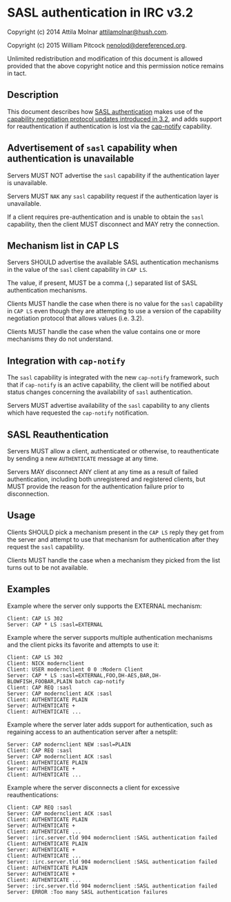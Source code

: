 # SASL authentication in IRC v3.2

Copyright (c) 2014 Attila Molnar <attilamolnar@hush.com>.

Copyright (c) 2015 William Pitcock <nenolod@dereferenced.org>.

Unlimited redistribution and modification of this document is allowed
provided that the above copyright notice and this permission notice
remains in tact.

## Description

This document describes how [SASL authentication](/extensions/sasl-3.1)
makes use of the
[capability negotiation protocol updates introduced in 3.2](/specification/capability-negotiation-3.2.md),
and adds support for reauthentication if authentication is lost via the [cap-notify](/extensions/cap-notify-3.2.md)
capability.

## Advertisement of `sasl` capability when authentication is unavailable

Servers MUST NOT advertise the `sasl` capability if the authentication layer is
unavailable.

Servers MUST `NAK` any `sasl` capability request if the authentication layer is
unavailable.

If a client requires pre-authentication and is unable to obtain the `sasl` capability,
then the client MUST disconnect and MAY retry the connection.

## Mechanism list in CAP LS

Servers SHOULD advertise the available SASL authentication mechanisms in the
value of the `sasl` client capability in `CAP LS`.

The value, if present, MUST be a comma (`,`) separated list of SASL
authentication mechanisms.

Clients MUST handle the case when there is no value for the `sasl` capability
in `CAP LS` even though they are attempting to use a version of the capability
negotiation protocol that allows values (i.e. 3.2).

Clients MUST handle the case when the value contains one or more mechanisms
they do not understand.

## Integration with `cap-notify`

The `sasl` capability is integrated with the new `cap-notify` framework, such that
if `cap-notify` is an active capability, the client will be notified about status
changes concerning the availability of `sasl` authentication.

Servers MUST advertise availability of the `sasl` capability to any clients which have
requested the `cap-notify` notification.

## SASL Reauthentication

Servers MUST allow a client, authenticated or otherwise, to reauthenticate by
sending a new `AUTHENTICATE` message at any time.

Servers MAY disconnect ANY client at any time as a result of failed authentication,
including both unregistered and registered clients, but MUST provide the reason
for the authentication failure prior to disconnection.

## Usage

Clients SHOULD pick a mechanism present in the `CAP LS` reply they get from
the server and attempt to use that mechanism for authentication after they
request the `sasl` capability.

Clients MUST handle the case when a mechanism they picked from the list turns
out to be not available.

## Examples

Example where the server only supports the EXTERNAL mechanism:

    Client: CAP LS 302
    Server: CAP * LS :sasl=EXTERNAL

Example where the server supports multiple authentication mechanisms and the client
picks its favorite and attempts to use it:

    Client: CAP LS 302
    Client: NICK modernclient
    Client: USER modernclient 0 0 :Modern Client
    Server: CAP * LS :sasl=EXTERNAL,FOO,DH-AES,BAR,DH-BLOWFISH,FOOBAR,PLAIN batch cap-notify
    Client: CAP REQ :sasl
    Server: CAP modernclient ACK :sasl
    Client: AUTHENTICATE PLAIN
    Server: AUTHENTICATE +
    Client: AUTHENTICATE ...

Example where the server later adds support for authentication, such as regaining
access to an authentication server after a netsplit:

    Server: CAP modernclient NEW :sasl=PLAIN
    Client: CAP REQ :sasl
    Server: CAP modernclient ACK :sasl
    Client: AUTHENTICATE PLAIN
    Server: AUTHENTICATE +
    Client: AUTHENTICATE ...

Example where the server disconnects a client for excessive reauthentications:

    Client: CAP REQ :sasl
    Server: CAP modernclient ACK :sasl
    Client: AUTHENTICATE PLAIN
    Server: AUTHENTICATE +
    Client: AUTHENTICATE ...
    Server: :irc.server.tld 904 modernclient :SASL authentication failed
    Client: AUTHENTICATE PLAIN
    Server: AUTHENTICATE +
    Client: AUTHENTICATE ...
    Server: :irc.server.tld 904 modernclient :SASL authentication failed
    Client: AUTHENTICATE PLAIN
    Server: AUTHENTICATE +
    Client: AUTHENTICATE ...
    Server: :irc.server.tld 904 modernclient :SASL authentication failed
    Server: ERROR :Too many SASL authentication failures
